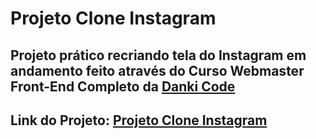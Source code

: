 # Projeto Clone Instagram

## Projeto prático recriando tela do Instagram em andamento feito através do Curso Webmaster Front-End Completo da [Danki Code](https://cursos.dankicode.com/)

## Link do Projeto: [Projeto Clone Instagram](https://marcelo-rafael.github.io/projeto-clone-instagram/)
